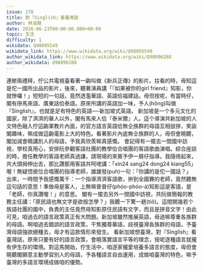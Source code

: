 ```yaml
---
issue: 178
title: 對『Singlish』看臺灣話
author: 林淑期
date: 2016-06-23T00:00:00.000+08:00
topic: 生活
difficulty: 1
wikidata: Q98095549
wikidata_link: https://www.wikidata.org/wiki/Q98095549
author_wikidata_link: https://www.wikidata.org/wiki/Q98096288
author_wikidata: Q98096288
---
```

連紲兩禮拜，佇公共電視臺看著一齣叫做《新兵正傳》的影片。拄看的時，毋知這是佗一國所出品的影片，後來，聽著演員講「『如果被你的girl friend』知影，你就慘囉！」短短的一句話，竟然透濫華語、英語佮福建話。毋但按呢，有當時仔，閣有摻馬來語、廣東話佮泰語。原來所講的英語加一味，予人(hőng)叫做『Singlish』，也就是足有特色的英語──新加坡式英語。
新加坡是一个多元文化的國家，除了濟濟的華人以外，閣有馬來人佮『泰米爾』人。這个導演共新加坡的人文特色融入佇這齣軍教片內面，的官方語言英語佮無仝族群的母語互相敆摻，笑詼閣趣味，嘛成做這齣電影上大的特色。看著影片內底無仝族群的人，毋但會曉聽，閣加減會曉講別人的母語，予我真欣羨嘛真感慨。
會記得有一擺去一間國中訪視，學校真用心，安排阮參觀客語社團的教學佮合唱團的客語歌曲演唱。綜合座談的時，擔任教學的客語老師真過謙，請現場的來賓予伊一屑仔指導。我隨徛起來，共大頭拇伸出去，那比讚那用客語共呵咾講：「xin24 sang24 dong24 kiang55」喔！無疑悟彼位合唱團的指導老師，雄雄發(puh)一句：「你講的是佗一國話？」出來，一時間予我感慨萬千：一个指導濟濟客語歌，拚到全國賽的老師，竟然聽無這句話的意思！準做毋是客人，上無嘛普普仔(phóo-phóo-á)知影這是客語，是「老師，你真讚喔！」的意思。
閣有一擺去另外一間國中訪視，共阮做簡報的教務主任講：「原民語也無文字是欲按怎學？」我聽一下驚一趒(tiô)。這間開幾若个族語社團的國中，負責的主任竟然毋知影原住民語有文字，而且是拼音文字！由此可見，咱過去的語言政策真正有大問題。新加坡雖然推展英語，毋過嘛尊重各族群的母語。啊咱過去錯誤的語言政策，干焦獨尊華語，歧視臺灣各族群的母語，予臺灣母語強欲絕種去，毋才有這款情形來發生。
看新加坡想臺灣，對『Singlish』看臺灣話，原來只要有好的語言政策，會曉落實語言平等的理念，按呢逐種語言就攏有伊生存的環境。對這馬開始，佇生活中，咱逐家攏愛培養多語言的態度，毋但會曉聽閣願意主動學習別人的母語，予各種語言自由運用，成做咱臺灣的特色，嘛予臺灣的多語言環境成做咱的優勢。
